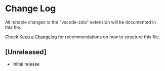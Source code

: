 # Change Log

All notable changes to the "vscode-zola" extension will be documented in this file.

Check [Keep a Changelog](http://keepachangelog.com/) for recommendations on how to structure this file.

## [Unreleased]

- Initial release